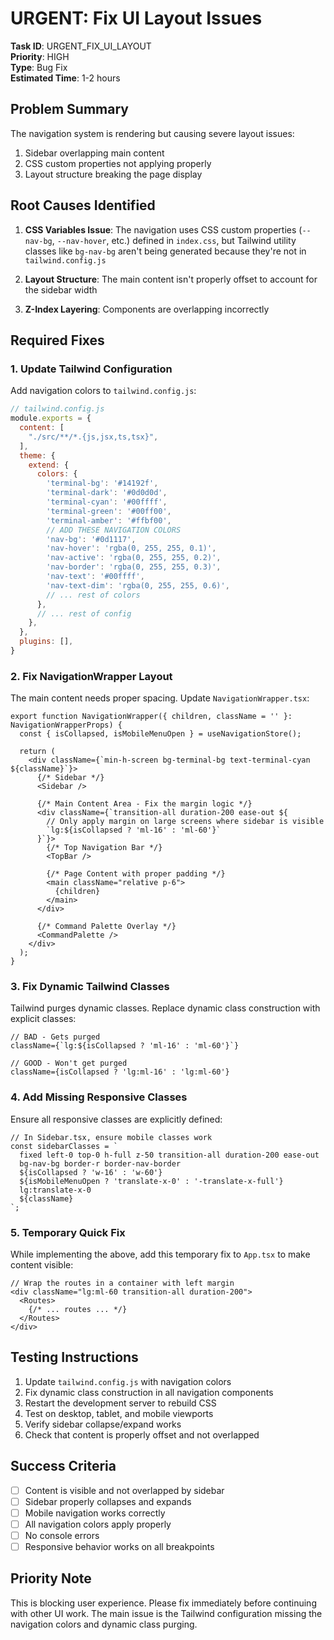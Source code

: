 # URGENT: Fix UI Layout Issues

**Task ID**: URGENT_FIX_UI_LAYOUT  
**Priority**: HIGH  
**Type**: Bug Fix  
**Estimated Time**: 1-2 hours  

## Problem Summary

The navigation system is rendering but causing severe layout issues:
1. Sidebar overlapping main content
2. CSS custom properties not applying properly
3. Layout structure breaking the page display

## Root Causes Identified

1. **CSS Variables Issue**: The navigation uses CSS custom properties (`--nav-bg`, `--nav-hover`, etc.) defined in `index.css`, but Tailwind utility classes like `bg-nav-bg` aren't being generated because they're not in `tailwind.config.js`

2. **Layout Structure**: The main content isn't properly offset to account for the sidebar width

3. **Z-Index Layering**: Components are overlapping incorrectly

## Required Fixes

### 1. Update Tailwind Configuration

Add navigation colors to `tailwind.config.js`:

```javascript
// tailwind.config.js
module.exports = {
  content: [
    "./src/**/*.{js,jsx,ts,tsx}",
  ],
  theme: {
    extend: {
      colors: {
        'terminal-bg': '#14192f',
        'terminal-dark': '#0d0d0d',
        'terminal-cyan': '#00ffff',
        'terminal-green': '#00ff00',
        'terminal-amber': '#ffbf00',
        // ADD THESE NAVIGATION COLORS
        'nav-bg': '#0d1117',
        'nav-hover': 'rgba(0, 255, 255, 0.1)',
        'nav-active': 'rgba(0, 255, 255, 0.2)',
        'nav-border': 'rgba(0, 255, 255, 0.3)',
        'nav-text': '#00ffff',
        'nav-text-dim': 'rgba(0, 255, 255, 0.6)',
        // ... rest of colors
      },
      // ... rest of config
    },
  },
  plugins: [],
}
```

### 2. Fix NavigationWrapper Layout

The main content needs proper spacing. Update `NavigationWrapper.tsx`:

```tsx
export function NavigationWrapper({ children, className = '' }: NavigationWrapperProps) {
  const { isCollapsed, isMobileMenuOpen } = useNavigationStore();

  return (
    <div className={`min-h-screen bg-terminal-bg text-terminal-cyan ${className}`}>
      {/* Sidebar */}
      <Sidebar />
      
      {/* Main Content Area - Fix the margin logic */}
      <div className={`transition-all duration-200 ease-out ${
        // Only apply margin on large screens where sidebar is visible
        `lg:${isCollapsed ? 'ml-16' : 'ml-60'}`
      }`}>
        {/* Top Navigation Bar */}
        <TopBar />
        
        {/* Page Content with proper padding */}
        <main className="relative p-6">
          {children}
        </main>
      </div>
      
      {/* Command Palette Overlay */}
      <CommandPalette />
    </div>
  );
}
```

### 3. Fix Dynamic Tailwind Classes

Tailwind purges dynamic classes. Replace dynamic class construction with explicit classes:

```tsx
// BAD - Gets purged
className={`lg:${isCollapsed ? 'ml-16' : 'ml-60'}`}

// GOOD - Won't get purged
className={isCollapsed ? 'lg:ml-16' : 'lg:ml-60'}
```

### 4. Add Missing Responsive Classes

Ensure all responsive classes are explicitly defined:

```tsx
// In Sidebar.tsx, ensure mobile classes work
const sidebarClasses = `
  fixed left-0 top-0 h-full z-50 transition-all duration-200 ease-out
  bg-nav-bg border-r border-nav-border
  ${isCollapsed ? 'w-16' : 'w-60'}
  ${isMobileMenuOpen ? 'translate-x-0' : '-translate-x-full'}
  lg:translate-x-0
  ${className}
`;
```

### 5. Temporary Quick Fix

While implementing the above, add this temporary fix to `App.tsx` to make content visible:

```tsx
// Wrap the routes in a container with left margin
<div className="lg:ml-60 transition-all duration-200">
  <Routes>
    {/* ... routes ... */}
  </Routes>
</div>
```

## Testing Instructions

1. Update `tailwind.config.js` with navigation colors
2. Fix dynamic class construction in all navigation components
3. Restart the development server to rebuild CSS
4. Test on desktop, tablet, and mobile viewports
5. Verify sidebar collapse/expand works
6. Check that content is properly offset and not overlapped

## Success Criteria

- [ ] Content is visible and not overlapped by sidebar
- [ ] Sidebar properly collapses and expands
- [ ] Mobile navigation works correctly
- [ ] All navigation colors apply properly
- [ ] No console errors
- [ ] Responsive behavior works on all breakpoints

## Priority Note

This is blocking user experience. Please fix immediately before continuing with other UI work. The main issue is the Tailwind configuration missing the navigation colors and dynamic class purging.